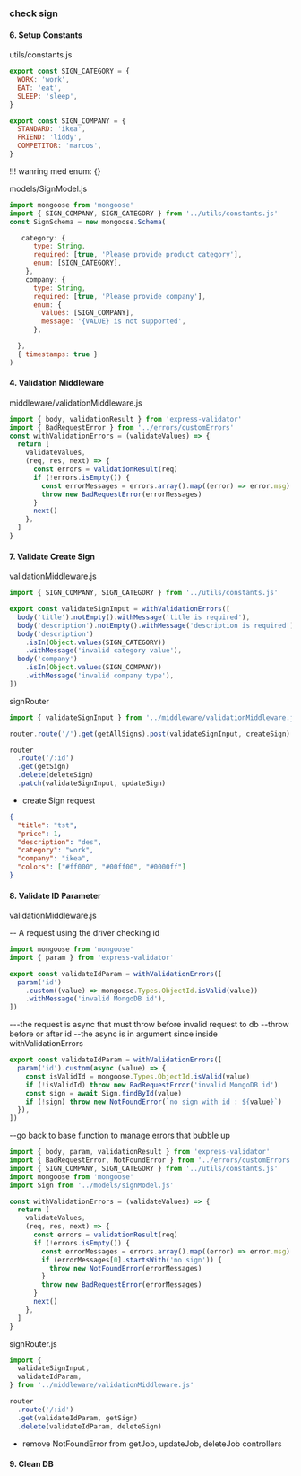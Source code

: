 ### check sign

#### 6. Setup Constants

utils/constants.js

```js
export const SIGN_CATEGORY = {
  WORK: 'work',
  EAT: 'eat',
  SLEEP: 'sleep',
}

export const SIGN_COMPANY = {
  STANDARD: 'ikea',
  FRIEND: 'liddy',
  COMPETITOR: 'marcos',
}
```

!!! wanring med enum: {}

models/SignModel.js

```js
import mongoose from 'mongoose'
import { SIGN_COMPANY, SIGN_CATEGORY } from '../utils/constants.js'
const SignSchema = new mongoose.Schema(

   category: {
      type: String,
      required: [true, 'Please provide product category'],
      enum: [SIGN_CATEGORY],
    },
    company: {
      type: String,
      required: [true, 'Please provide company'],
      enum: {
        values: [SIGN_COMPANY],
        message: '{VALUE} is not supported',
      },

  },
  { timestamps: true }
)
```

#### 4. Validation Middleware

middleware/validationMiddleware.js

```js
import { body, validationResult } from 'express-validator'
import { BadRequestError } from '../errors/customErrors'
const withValidationErrors = (validateValues) => {
  return [
    validateValues,
    (req, res, next) => {
      const errors = validationResult(req)
      if (!errors.isEmpty()) {
        const errorMessages = errors.array().map((error) => error.msg)
        throw new BadRequestError(errorMessages)
      }
      next()
    },
  ]
}
```

#### 7. Validate Create Sign

validationMiddleware.js

```js
import { SIGN_COMPANY, SIGN_CATEGORY } from '../utils/constants.js'

export const validateSignInput = withValidationErrors([
  body('title').notEmpty().withMessage('title is required'),
  body('description').notEmpty().withMessage('description is required'),
  body('description')
    .isIn(Object.values(SIGN_CATEGORY))
    .withMessage('invalid category value'),
  body('company')
    .isIn(Object.values(SIGN_COMPANY))
    .withMessage('invalid company type'),
])
```

signRouter

```js
import { validateSignInput } from '../middleware/validationMiddleware.js'

router.route('/').get(getAllSigns).post(validateSignInput, createSign)

router
  .route('/:id')
  .get(getSign)
  .delete(deleteSign)
  .patch(validateSignInput, updateSign)
```

- create Sign request

```json
{
  "title": "tst",
  "price": 1,
  "description": "des",
  "category": "work",
  "company": "ikea",
  "colors": ["#ff000", "#00ff00", "#0000ff"]
}
```

#### 8. Validate ID Parameter

validationMiddleware.js

-- A request using the driver checking id

```js
import mongoose from 'mongoose'
import { param } from 'express-validator'

export const validateIdParam = withValidationErrors([
  param('id')
    .custom((value) => mongoose.Types.ObjectId.isValid(value))
    .withMessage('invalid MongoDB id'),
])
```

---the request is async that must throw before invalid request to db
--throw before or after id
--the async is in argument since inside withValidationErrors

```js
export const validateIdParam = withValidationErrors([
  param('id').custom(async (value) => {
    const isValidId = mongoose.Types.ObjectId.isValid(value)
    if (!isValidId) throw new BadRequestError('invalid MongoDB id')
    const sign = await Sign.findById(value)
    if (!sign) throw new NotFoundError(`no sign with id : ${value}`)
  }),
])
```

--go back to base function to manage errors that bubble up

```js
import { body, param, validationResult } from 'express-validator'
import { BadRequestError, NotFoundError } from '../errors/customErrors.js'
import { SIGN_COMPANY, SIGN_CATEGORY } from '../utils/constants.js'
import mongoose from 'mongoose'
import Sign from '../models/signModel.js'

const withValidationErrors = (validateValues) => {
  return [
    validateValues,
    (req, res, next) => {
      const errors = validationResult(req)
      if (!errors.isEmpty()) {
        const errorMessages = errors.array().map((error) => error.msg)
        if (errorMessages[0].startsWith('no sign')) {
          throw new NotFoundError(errorMessages)
        }
        throw new BadRequestError(errorMessages)
      }
      next()
    },
  ]
}
```

signRouter.js

```js
import {
  validateSignInput,
  validateIdParam,
} from '../middleware/validationMiddleware.js'

router
  .route('/:id')
  .get(validateIdParam, getSign)
  .delete(validateIdParam, deleteSign)
```

- remove NotFoundError from getJob, updateJob, deleteJob controllers

#### 9. Clean DB
